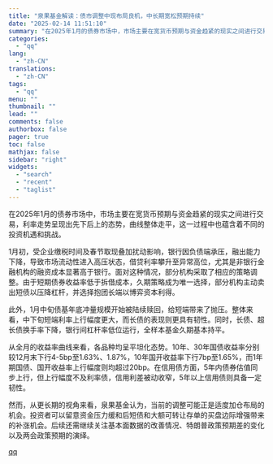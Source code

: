 ```yaml
---
title: "泉果基金解读：债市调整中现布局良机，中长期宽松预期持续"
date: "2025-02-14 11:51:10"
summary: "在2025年1月的债券市场中，市场主要在宽货币预期与资金趋紧的现实之间进行交易，利率走势呈现出先下后..."
categories:
  - "qq"
lang:
  - "zh-CN"
translations:
  - "zh-CN"
tags:
  - "qq"
menu: ""
thumbnail: ""
lead: ""
comments: false
authorbox: false
pager: true
toc: false
mathjax: false
sidebar: "right"
widgets:
  - "search"
  - "recent"
  - "taglist"
---
```


在2025年1月的债券市场中，市场主要在宽货币预期与资金趋紧的现实之间进行交易，利率走势呈现出先下后上的态势，曲线整体走平，这一过程中也蕴含着不同的投资机遇和挑战。

1月初，受企业缴税时间及春节取现叠加扰动影响，银行因负债端承压，融出能力下降，导致市场流动性进入高压状态，借贷利率攀升至异常高位，尤其是非银行金融机构的融资成本显著高于银行。面对这种情况，部分机构采取了相应的策略调整。由于短期债券收益率低于拆借成本，久期策略成为唯一选择，部分机构主动卖出短债以压降杠杆，并选择抱团长端以博弈资本利得。

此外，1月中旬债基年底冲量规模开始被陆续赎回，给短端带来了抛压。整体来看，中下旬短端利率上行幅度更大，而长债的表现则更具有韧性。同时，长债、超长债换手率下降，银行间杠杆率低位运行，全样本基金久期基本持平。

从全月的收益率曲线来看，各品种均呈平坦化态势。10年、30年国债收益率分别较12月末下行4-5bp至1.63%、1.87%，10年国开收益率下行7bp至1.65%，而1年期国债、国开收益率上行幅度则均超过20bp。在信用债方面，5年内债券估值同步上行，但上行幅度不及利率债，信用利差被动收窄，5年以上信用债则具备一定韧性。

然而，从更长期的视角来看，泉果基金认为，当前的调整可能正是适度加仓布局的机会。投资者可以留意资金压力缓和后短债和大额可转让存单的买盘边际增强带来的补涨机会。后续还需继续关注基本面数据的改善情况、特朗普政策预期差的变化以及两会政策预期的演绎。

[qq](https://new.qq.com/rain/a/20250214A03NHH00)
